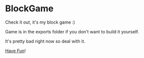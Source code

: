 # BlockGame
Check it out, it's my block game :)

Game is in the exports folder if you don't want to build it yourself.

It's pretty bad right now so deal with it.

[Have Fun](https://www.youtube.com/watch?v=dQw4w9WgXcQ)!
